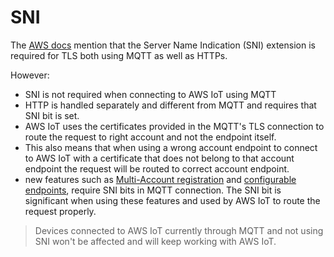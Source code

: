# SNI

The
[AWS docs](https://docs.aws.amazon.com/iot/latest/developerguide/transport-security.html)
mention that the Server Name Indication (SNI) extension is required for TLS both
using MQTT as well as HTTPs.

However:

- SNI is not required when connecting to AWS IoT using MQTT
- HTTP is handled separately and different from MQTT and requires that SNI bit
  is set.
- AWS IoT uses the certificates provided in the MQTT's TLS connection to route
  the request to right account and not the endpoint itself.
- This also means that when using a wrong account endpoint to connect to AWS IoT
  with a certificate that does not belong to that account endpoint the request
  will be routed to correct account endpoint.
- new features such as
  [Multi-Account registration](https://docs.aws.amazon.com/iot/latest/developerguide/x509-client-certs.html#multiple-account-cert)
  and
  [configurable endpoints](https://docs.aws.amazon.com/iot/latest/developerguide/iot-custom-endpoints-configurable.html),
  require SNI bits in MQTT connection. The SNI bit is significant when using
  these features and used by AWS IoT to route the request properly.

> Devices connected to AWS IoT currently through MQTT and not using SNI won't be
> affected and will keep working with AWS IoT.
